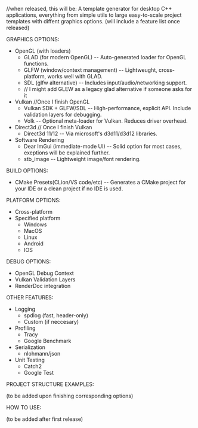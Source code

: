 //when released, this will be:
A template generator for desktop C++ applications, everything from simple utils to large easy-to-scale project templates with diffent graphics options.
(will include a feature list once released)

GRAPHICS OPTIONS:

 - OpenGL (with loaders)
   - GLAD (for modern OpenGL)         -- Auto-generated loader for OpenGL functions.
   - GLFW (window/context management) -- Lightweught, cross-platform, works well with GLAD.
   - SDL (glfw alternative)           -- Includes input/audio/networking support.
   - // I might add GLEW as a legacy glad alternative if someone asks for it
 - Vulkan //Once I finish OpenGL
   - Vulkan SDK + GLFW/SDL            -- High-performance, explicit API. Include validation layers for debugging.
   - Volk                             -- Optional meta-loader for Vulkan. Reduces driver overhead.
 - Direct3d // Once I finish Vulkan
   - Direct3d 11/12                   -- Via microsoft's d3d11/d3d12 libraries.
 - Software Rendering
   - Dear ImGui (immediate-mode UI)   -- Solid option for most cases, exeptions will be explained further.
   - stb_image                        -- Lightweight image/font rendering.
  
BUILD OPTIONS:

 - CMake Presets(CLion/VS code/etc)   -- Generates a CMake project for your IDE or a clean project if no IDE is used.

PLATFORM OPTIONS:

 - Cross-platform
 - Specified platform
   - Windows
   - MacOS
   - Linux
   - Android
   - IOS

DEBUG OPTIONS:

 - OpenGL Debug Context
 - Vulkan Validation Layers
 - RenderDoc integration

OTHER FEATURES:

 - Logging
   - spdlog (fast, header-only)
   - Custom (if neccesary)
 - Profiling
   - Tracy
   - Google Benchmark
 - Serialization
   - nlohmann/json
 - Unit Testing
   - Catch2
   - Google Test

PROJECT STRUCTURE EXAMPLES:

(to be added upon finishing corresponding options)

HOW TO USE:

(to be added after first release)
